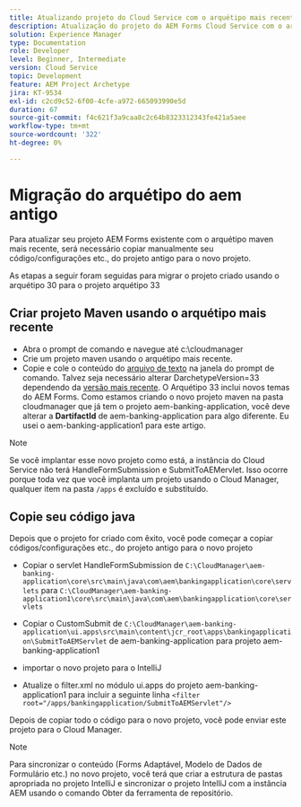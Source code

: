 ```yaml
---
title: Atualizando projeto do Cloud Service com o arquétipo mais recente
description: Atualização do projeto do AEM Forms Cloud Service com o arquétipo mais recente
solution: Experience Manager
type: Documentation
role: Developer
level: Beginner, Intermediate
version: Cloud Service
topic: Development
feature: AEM Project Archetype
jira: KT-9534
exl-id: c2cd9c52-6f00-4cfe-a972-665093990e5d
duration: 67
source-git-commit: f4c621f3a9caa8c2c64b8323312343fe421a5aee
workflow-type: tm+mt
source-wordcount: '322'
ht-degree: 0%

---
```


# Migração do arquétipo do aem antigo

Para atualizar seu projeto AEM Forms existente com o arquétipo maven mais recente, será necessário copiar manualmente seu código/configurações etc., do projeto antigo para o novo projeto.

As etapas a seguir foram seguidas para migrar o projeto criado usando o arquétipo 30 para o projeto arquétipo 33

## Criar projeto Maven usando o arquétipo mais recente

* Abra o prompt de comando e navegue até c:\cloudmanager
* Crie um projeto maven usando o arquétipo mais recente.
* Copie e cole o conteúdo do [arquivo de texto](assets/creating-maven-project.txt) na janela do prompt de comando. Talvez seja necessário alterar DarchetypeVersion=33 dependendo da [versão mais recente](https://github.com/adobe/aem-project-archetype/releases). O Arquétipo 33 inclui novos temas do AEM Forms.
Como estamos criando o novo projeto maven na pasta cloudmanager que já tem o projeto aem-banking-application, você deve alterar a **DartifactId** de aem-banking-application para algo diferente. Eu usei o aem-banking-application1 para este artigo.

>[!NOTE]
>
>Se você implantar esse novo projeto como está, a instância do Cloud Service não terá HandleFormSubmission e SubmitToAEMervlet. Isso ocorre porque toda vez que você implanta um projeto usando o Cloud Manager, qualquer item na pasta `/apps` é excluído e substituído.

## Copie seu código java

Depois que o projeto for criado com êxito, você pode começar a copiar códigos/configurações etc., do projeto antigo para o novo projeto

* Copiar o servlet HandleFormSubmission de ```C:\CloudManager\aem-banking-application\core\src\main\java\com\aem\bankingapplication\core\servlets```
para
  ```C:\CloudManager\aem-banking-application1\core\src\main\java\com\aem\bankingapplication\core\servlets```

* Copiar o CustomSubmit de
  ```C:\CloudManager\aem-banking-application\ui.apps\src\main\content\jcr_root\apps\bankingapplication\SubmitToAEMServlet``` de aem-banking-application para projeto aem-banking-application1

* importar o novo projeto para o IntelliJ

* Atualize o filter.xml no módulo ui.apps do projeto aem-banking-application1 para incluir a seguinte linha
  ```<filter root="/apps/bankingapplication/SubmitToAEMServlet"/>```

Depois de copiar todo o código para o novo projeto, você pode enviar este projeto para o Cloud Manager.

>[!NOTE]
>
>Para sincronizar o conteúdo (Forms Adaptável, Modelo de Dados de Formulário etc.) no novo projeto, você terá que criar a estrutura de pastas apropriada no projeto IntelliJ e sincronizar o projeto IntelliJ com a instância AEM usando o comando Obter da ferramenta de repositório.
